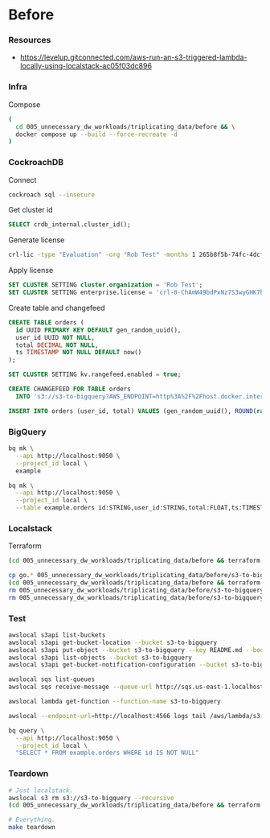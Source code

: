 # Before

### Resources

* https://levelup.gitconnected.com/aws-run-an-s3-triggered-lambda-locally-using-localstack-ac05f03dc896

### Infra

Compose

``` sh
(
  cd 005_unnecessary_dw_workloads/triplicating_data/before && \
  docker compose up --build --force-recreate -d
)
```

### CockroachDB

Connect

``` sh
cockroach sql --insecure
```

Get cluster id

``` sql
SELECT crdb_internal.cluster_id();
```

Generate license

``` sh
crl-lic -type "Evaluation" -org "Rob Test" -months 1 265b8f5b-74fc-4dcf-b4b7-c321872bb870
```

Apply license

``` sql
SET CLUSTER SETTING cluster.organization = 'Rob Test';
SET CLUSTER SETTING enterprise.license = 'crl-0-ChAmW49bdPxNz7S3wyGHK7hwEOWIhK0GGAIiCFJvYiBUZXN0';
```

Create table and changefeed

``` sql
CREATE TABLE orders (
  id UUID PRIMARY KEY DEFAULT gen_random_uuid(),
  user_id UUID NOT NULL,
  total DECIMAL NOT NULL,
  ts TIMESTAMP NOT NULL DEFAULT now()
);

SET CLUSTER SETTING kv.rangefeed.enabled = true;

CREATE CHANGEFEED FOR TABLE orders
  INTO 's3://s3-to-bigquery?AWS_ENDPOINT=http%3A%2F%2Fhost.docker.internal%3A4566&AWS_ACCESS_KEY_ID=fake&AWS_SECRET_ACCESS_KEY=fake&AWS_REGION=us-east-1';

INSERT INTO orders (user_id, total) VALUES (gen_random_uuid(), ROUND(random() * 100, 2));
```

### BigQuery

``` sh
bq mk \
  --api http://localhost:9050 \
  --project_id local \
  example

bq mk \
  --api http://localhost:9050 \
  --project_id local \
  --table example.orders id:STRING,user_id:STRING,total:FLOAT,ts:TIMESTAMP
```

### Localstack

Terraform

``` sh
(cd 005_unnecessary_dw_workloads/triplicating_data/before && terraform init)

cp go.* 005_unnecessary_dw_workloads/triplicating_data/before/s3-to-bigquery
(cd 005_unnecessary_dw_workloads/triplicating_data/before && terraform apply --auto-approve)
rm 005_unnecessary_dw_workloads/triplicating_data/before/s3-to-bigquery/go.*
rm 005_unnecessary_dw_workloads/triplicating_data/before/s3-to-bigquery/app
```

### Test

``` sh
awslocal s3api list-buckets
awslocal s3api get-bucket-location --bucket s3-to-bigquery
awslocal s3api put-object --bucket s3-to-bigquery --key README.md --body README.md
awslocal s3api list-objects --bucket s3-to-bigquery
awslocal s3api get-bucket-notification-configuration --bucket s3-to-bigquery

awslocal sqs list-queues
awslocal sqs receive-message --queue-url http://sqs.us-east-1.localhost.localstack.cloud:4566/000000000000/s3-event-notification-queue

awslocal lambda get-function --function-name s3-to-bigquery

awslocal --endpoint-url=http://localhost:4566 logs tail /aws/lambda/s3-to-bigquery --follow

bq query \
  --api http://localhost:9050 \
  --project_id local \
  "SELECT * FROM example.orders WHERE id IS NOT NULL"
```

### Teardown

``` sh
# Just localstack.
awslocal s3 rm s3://s3-to-bigquery --recursive
(cd 005_unnecessary_dw_workloads/triplicating_data/before && terraform destroy --auto-approve)

# Everything.
make teardown
```